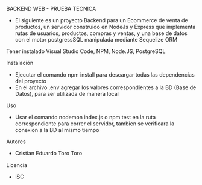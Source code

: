 BACKEND WEB - PRUEBA TECNICA

 - El siguiente es un proyecto Backend para un Ecommerce de venta de productos, un servidor construido en NodeJs y Express que implementa rutas de usuarios, productos, compras y ventas, y una base de datos con el motor postgressSQL manipulada mediante Sequelize ORM

<!-- Requisitos -->
Tener instalado Visual Studio Code, NPM, Node.JS, PostgreSQL


Instalación
 - Ejecutar el comando npm install para descargar todas las dependencias del proyecto
 - En el archivo .env agregar los valores correspondientes a la BD (Base de Datos), para ser utilizada de manera local

Uso
 - Usar el comando  nodemon index.js o npm test en la ruta correspondiente para correr el servidor, tambien se verificara la conexion a la BD al mismo tiempo

<!-- Contribución
Instrucciones para que las personas contribuyan con el proyecto. Puedes incluir detalles sobre cómo clonar el repositorio, cómo crear una rama, cómo realizar una solicitud de extracción, etc. -->

Autores
 - Cristian Eduardo Toro Toro

Licencia
 - ISC